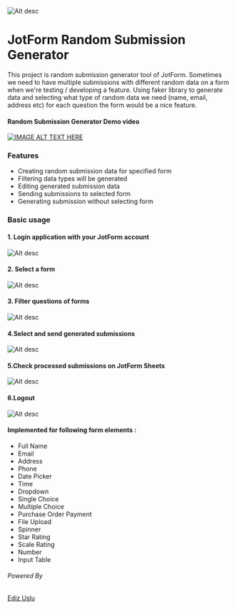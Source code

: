 ![Alt desc](https://www.jotform.com/resources/assets/logo/jotform-icon-white-280x280.jpg)

# JotForm Random Submission Generator

This project is random submission generator tool of JotForm. Sometimes we need to have multiple submissions with different random data on a form when we're testing / developing a feature. Using faker library to generate data and selecting what type of random data we need (name, email, address etc) for each question the form would be a nice feature.

#### Random Submission Generator Demo video
   [![IMAGE ALT TEXT HERE](https://i9.ytimg.com/vi/DAMnlGtL_Tg/mq3.jpg?sqp=CKWCwu8F&rs=AOn4CLBXXhfZd_bll1769VA3-xeqI3PwGA)](https://youtu.be/DAMnlGtL_Tg)

### Features
- Creating random submission data for specified form
- Filtering data types will be generated
- Editing generated submission data
- Sending submissions to selected form 
- Generating submission without selecting form

### Basic usage

#### 1. Login application with your JotForm account
 
![Alt desc](https://github.com/edizuslu/JotForm-Submission-Generator/blob/master/public/LoginPage.PNG)
       
#### 2. Select a form

![Alt desc](https://github.com/edizuslu/JotForm-Submission-Generator/blob/master/public/FormsPage.PNG)
  
#### 3. Filter questions of forms

![Alt desc](https://github.com/edizuslu/JotForm-Submission-Generator/blob/master/public/QuestionFilter.PNG)

#### 4.Select and send generated submissions

![Alt desc](https://github.com/edizuslu/JotForm-Submission-Generator/blob/master/public/SubmissionsPage.PNG)

#### 5.Check processed submissions on JotForm Sheets

![Alt desc](https://github.com/edizuslu/JotForm-Submission-Generator/blob/master/public/JotForm-Sheets-Gif.gif)

#### 6.Logout

![Alt desc](https://github.com/edizuslu/JotForm-Submission-Generator/blob/master/public/Logout.PNG)


#### Implemented for following form elements :
* Full Name
* Email
* Address
* Phone
* Date Picker
* Time
* Dropdown
* Single Choice
* Multiple Choice
* Purchase Order Payment
* File Upload
* Spinner
* Star Rating
* Scale Rating
* Number
* Input Table

###### Powered By

[Ediz Uslu](https://www.linkedin.com/in/ediz-uslu-93a88312b)
